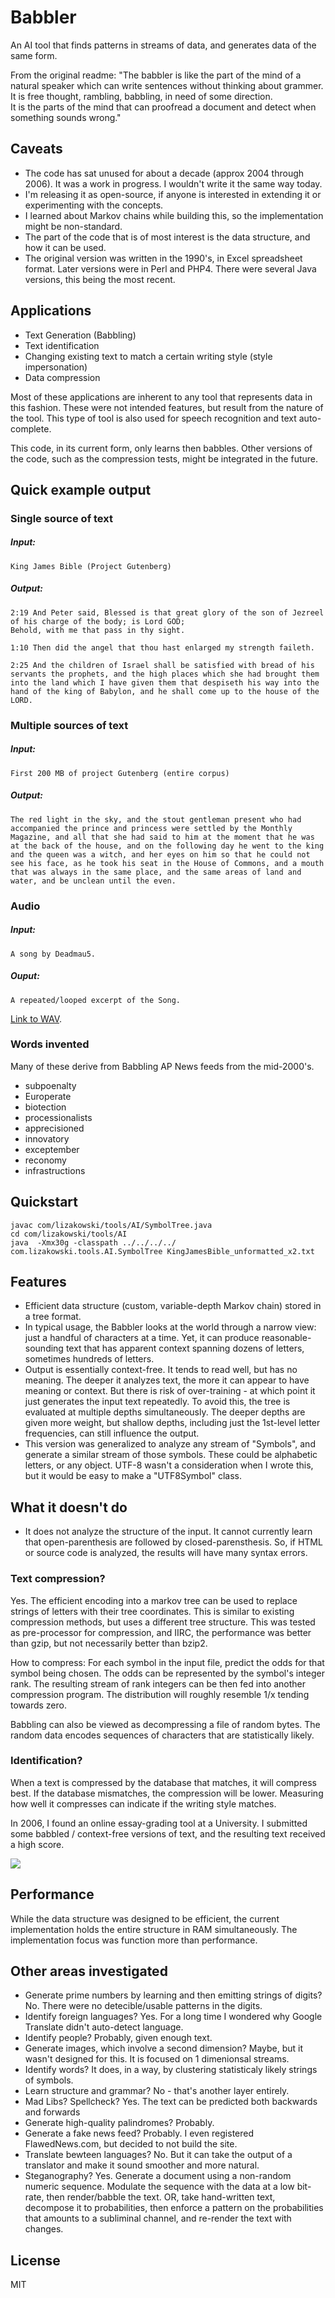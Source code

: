 # Babbler
An AI tool that finds patterns in streams of data, and generates data of the same form.

From the original readme:
"The babbler is like the part of the mind of a natural speaker which can write sentences without 
thinking about grammer.  It is free thought, rambling, babbling, in need of some direction.  
It is the parts of the mind that can proofread a document and detect when something sounds wrong."

## Caveats
* The code has sat unused for about a decade (approx 2004 through 2006).  It was a work in progress.  I wouldn't write it the same way today.
* I'm releasing it as open-source, if anyone is interested in extending it or experimenting with the concepts.
* I learned about Markov chains while building this, so the implementation might be non-standard.
* The part of the code that is of most interest is the data structure, and how it can be used.
* The original version was written in the 1990's, in Excel spreadsheet format.  Later versions were in Perl and PHP4.  There were several Java versions, this being the most recent.

## Applications
* Text Generation (Babbling)
* Text identification
* Changing existing text to match a certain writing style (style impersonation)
* Data compression

Most of these applications are inherent to any tool that represents data in this fashion.  These were not intended features, but result from the nature of the tool. This type of tool is also used for speech recognition and text auto-complete.  

This code, in its current form, only learns then babbles.  Other versions of the code, such as the compression tests, might be integrated in the future.

## Quick example output

### Single source of text
##### Input:  
	King James Bible (Project Gutenberg)
##### Output:  
```
2:19 And Peter said, Blessed is that great glory of the son of Jezreel of his charge of the body; is Lord GOD;
Behold, with me that pass in thy sight.

1:10 Then did the angel that thou hast enlarged my strength faileth.

2:25 And the children of Israel shall be satisfied with bread of his servants the prophets, and the high places which she had brought them into the land which I have given them that despiseth his way into the hand of the king of Babylon, and he shall come up to the house of the LORD.
```

### Multiple sources of text
##### Input:  
	First 200 MB of project Gutenberg (entire corpus)
##### Output:  
```
The red light in the sky, and the stout gentleman present who had accompanied the prince and princess were settled by the Monthly Magazine, and all that she had said to him at the moment that he was at the back of the house, and on the following day he went to the king and the queen was a witch, and her eyes on him so that he could not see his face, as he took his seat in the House of Commons, and a mouth that was always in the same place, and the same areas of land and water, and be unclean until the even.
```

### Audio
##### Input: 
	A song by Deadmau5.
##### Ouput: 
	A repeated/looped excerpt of the Song.
<a href="com/lizakowski/tools/AI/output/Remote_Deadmau5.8khz.8bitsigned.withwhitenoise.x18.raw.wav">Link to WAV</a>.

### Words invented
Many of these derive from Babbling AP News feeds from the mid-2000's. 
* subpoenalty
* Europerate
* biotection
* processionalists
* apprecisioned
* innovatory
* exceptember
* reconomy
* infrastructions

## Quickstart
```
javac com/lizakowski/tools/AI/SymbolTree.java
cd com/lizakowski/tools/AI 
java  -Xmx30g -classpath ../../../../ com.lizakowski.tools.AI.SymbolTree KingJamesBible_unformatted_x2.txt
```

## Features
* Efficient data structure (custom, variable-depth Markov chain) stored in a tree format.  
* In typical usage, the Babbler looks at the world through a narrow view: just a handful of characters at a time.  Yet, it can produce reasonable-sounding text that has apparent context spanning dozens of letters, sometimes hundreds of letters.
* Output is essentially context-free.  It tends to read well, but has no meaning.  The deeper it analyzes text, the more it can appear to have meaning or context.  But there is risk of over-training - at which point it just generates the input text repeatedly.  To avoid this, the tree is evaluated at multiple depths simultaneously.  The deeper depths are given more weight, but shallow depths, including just the 1st-level letter frequencies, can still influence the output.  
* This version was generalized to analyze any stream of "Symbols", and generate a similar stream of those symbols.  These could be alphabetic letters, or any object.  UTF-8 wasn't a consideration when I wrote this, but it would be easy to make a "UTF8Symbol" class.


## What it doesn't do
* It does not analyze the structure of the input.  It cannot currently learn that open-parenthesis are followed by closed-parensthesis. So, if HTML or source code is analyzed, the results will have many syntax errors.

### Text compression?
Yes. The efficient encoding into a markov tree can be used to replace strings of letters with their tree coordinates.  This is similar to existing compression methods, but uses a different tree structure. This was tested as pre-processor for compression, and IIRC, the performance was better than gzip, but not necessarily better than bzip2.

How to compress:
For each symbol in the input file, predict the odds for that symbol being chosen.  The odds can be represented by the symbol's integer rank.  The resulting stream of rank integers can be then fed into another compression program.  The distribution will roughly resemble 1/x tending towards zero.  

Babbling can also be viewed as decompressing a file of random bytes.  The random data encodes sequences of characters that are statistically likely.  

### Identification?

When a text is compressed by the database that matches, it will compress best.  If the database mismatches, the compression will be lower.  Measuring how well it compresses can indicate if the writing style matches.

In 2006, I found an online essay-grading tool at a University.  I submitted some babbled / context-free versions of text, and the resulting text received a high score.  

<img src="ScreenshotOfUIndiana98PercentAuthentic_4_25_06.png">

## Performance
While the data structure was designed to be efficient, the current implementation holds the entire structure in RAM simultaneously.  The implementation focus was function more than performance.  

## Other areas investigated
* Generate prime numbers by learning and then emitting strings of digits?  No. There were no detecible/usable patterns in the digits.
* Identify foreign languages?   Yes.  For a long time I wondered why Google Translate didn't auto-detect language.
* Identify people?  Probably, given enough text.
* Generate images, which involve a second dimension?  Maybe, but it wasn't designed for this.  It is focused on 1 dimenionsal streams.
* Identify words?  It does, in a way, by clustering statisticaly likely strings of symbols.  
* Learn structure and grammar?  No - that's another layer entirely.
* Mad Libs?  Spellcheck?  Yes.  The text can be predicted both backwards and forwards
* Generate high-quality palindromes?  Probably. 
* Generate a fake news feed?  Probably. I even registered FlawedNews.com, but decided to not build the site.
* Translate bewteen languages?  No.  But it can take the output of a translator and make it sound smoother and more natural.
* Steganography?  Yes.  Generate a document using a non-random numeric sequence. Modulate the sequence with the data at a low bit-rate, then render/babble the text. OR, take hand-written text, decompose it to probabilities, then enforce a pattern on the probabilities that amounts to a subliminal channel, and re-render the text with changes.




## License
MIT